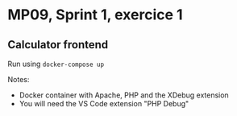 # MP09, Sprint 1, exercice 1

## Calculator frontend

Run using `docker-compose up`

Notes:
- Docker container with Apache, PHP and the XDebug extension
- You will need the VS Code extension "PHP Debug"
